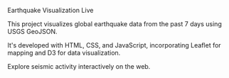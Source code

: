 Earthquake Visualization Live

This project visualizes global earthquake data from the past 7 days using USGS GeoJSON.

It's developed with HTML, CSS, and JavaScript, incorporating Leaflet for mapping and D3 for data visualization.

Explore seismic activity interactively on the web.
